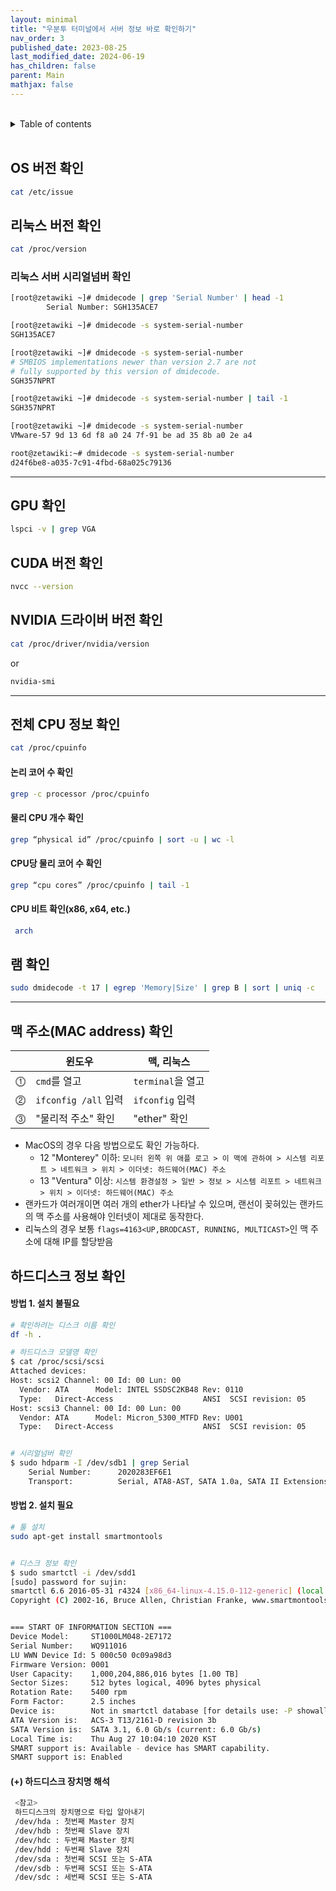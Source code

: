 ```yaml
---
layout: minimal
title: "우분투 터미널에서 서버 정보 바로 확인하기"
nav_order: 3
published_date: 2023-08-25
last_modified_date: 2024-06-19
has_children: false
parent: Main
mathjax: false
---
```


<br/>
<details markdown="block">
  <summary>
    Table of contents
  </summary>
  {: .text-gamma }
- TOC
{:toc}
</details>
<br/>

## OS 버전 확인
```bash
cat /etc/issue
```

##  리눅스 버전 확인
```bash
cat /proc/version
```

### 리눅스 서버 시리얼넘버 확인
```bash
[root@zetawiki ~]# dmidecode | grep 'Serial Number' | head -1
        Serial Number: SGH135ACE7

[root@zetawiki ~]# dmidecode -s system-serial-number
SGH135ACE7

[root@zetawiki ~]# dmidecode -s system-serial-number
# SMBIOS implementations newer than version 2.7 are not
# fully supported by this version of dmidecode.
SGH357NPRT

[root@zetawiki ~]# dmidecode -s system-serial-number | tail -1
SGH357NPRT

[root@zetawiki ~]# dmidecode -s system-serial-number
VMware-57 9d 13 6d f8 a0 24 7f-91 be ad 35 8b a0 2e a4

root@zetawiki:~# dmidecode -s system-serial-number
d24f6be8-a035-7c91-4fbd-68a025c79136
```

---

## GPU 확인
```bash
lspci -v | grep VGA
```

## CUDA 버전 확인
```bash
nvcc --version
```

## NVIDIA 드라이버 버전 확인
```bash
cat /proc/driver/nvidia/version
```
or
```bash
nvidia-smi
```

---

## 전체 CPU 정보 확인
```bash
cat /proc/cpuinfo
```

#### 논리 코어 수 확인
```bash
grep -c processor /proc/cpuinfo
```

#### 물리 CPU 개수 확인
```bash
grep “physical id” /proc/cpuinfo | sort -u | wc -l
```

#### CPU당 물리 코어 수 확인
```bash
grep “cpu cores” /proc/cpuinfo | tail -1
```

#### CPU 비트 확인(x86, x64, etc.)
```bash
 arch
```

## 램 확인
```bash
sudo dmidecode -t 17 | egrep 'Memory|Size' | grep B | sort | uniq -c
```

---

## 맥 주소(MAC address) 확인

|     | 윈도우               | 맥, 리눅스        |
| --- | -------------------- | ----------------- |
| ⓵   | `cmd`를 열고         | `terminal`을 열고 |
| ⓶   | `ifconfig /all` 입력 | `ifconfig` 입력   |
| ⓷   | "물리적 주소" 확인   | "ether" 확인      |

- MacOS의 경우 다음 방법으로도 확인 가능하다.
    - 12 "Monterey" 이하: `모니터 왼쪽 위 애플 로고 > 이 맥에 관하여 > 시스템 리포트 > 네트워크 > 위치 > 이더넷: 하드웨어(MAC) 주소`
    - 13 "Ventura" 이상: `시스템 환경설정 > 일반 > 정보 > 시스템 리포트 > 네트워크 > 위치 > 이더넷: 하드웨어(MAC) 주소`
- 랜카드가 여러개이면 여러 개의 ether가 나타날 수 있으며, 랜선이 꽂혀있는 랜카드의 맥 주소를 사용해야 인터넷이 제대로 동작한다.
- 리눅스의 경우 보통 `flags=4163<UP,BRODCAST, RUNNING, MULTICAST>`인 맥 주소에 대해 IP를 할당받음

## 하드디스크 정보 확인

#### 방법 1. 설치 불필요
```bash
# 확인하려는 디스크 이름 확인
df -h .

# 하드디스크 모델명 확인
$ cat /proc/scsi/scsi
Attached devices:
Host: scsi2 Channel: 00 Id: 00 Lun: 00
  Vendor: ATA      Model: INTEL SSDSC2KB48 Rev: 0110
  Type:   Direct-Access                    ANSI  SCSI revision: 05
Host: scsi3 Channel: 00 Id: 00 Lun: 00
  Vendor: ATA      Model: Micron_5300_MTFD Rev: U001
  Type:   Direct-Access                    ANSI  SCSI revision: 05


# 시리얼넘버 확인
$ sudo hdparm -I /dev/sdb1 | grep Serial
    Serial Number:      2020283EF6E1
    Transport:          Serial, ATA8-AST, SATA 1.0a, SATA II Extensions, SATA Rev 2.5, SATA Rev 2.6, SATA Rev 3.0
```

#### 방법 2. 설치 필요
```bash
# 툴 설치
sudo apt-get install smartmontools


# 디스크 정보 확인
$ sudo smartctl -i /dev/sdd1
[sudo] password for sujin:
smartctl 6.6 2016-05-31 r4324 [x86_64-linux-4.15.0-112-generic] (local build)
Copyright (C) 2002-16, Bruce Allen, Christian Franke, www.smartmontools.org


=== START OF INFORMATION SECTION ===
Device Model:     ST1000LM048-2E7172
Serial Number:    WQ911016
LU WWN Device Id: 5 000c50 0c09a98d3
Firmware Version: 0001
User Capacity:    1,000,204,886,016 bytes [1.00 TB]
Sector Sizes:     512 bytes logical, 4096 bytes physical
Rotation Rate:    5400 rpm
Form Factor:      2.5 inches
Device is:        Not in smartctl database [for details use: -P showall]
ATA Version is:   ACS-3 T13/2161-D revision 3b
SATA Version is:  SATA 3.1, 6.0 Gb/s (current: 6.0 Gb/s)
Local Time is:    Thu Aug 27 10:04:10 2020 KST
SMART support is: Available - device has SMART capability.
SMART support is: Enabled
```

#### (+) 하드디스크 장치명 해석
```bash
 <참고>
 하드디스크의 장치명으로 타입 알아내기
 /dev/hda : 첫번째 Master 장치
 /dev/hdb : 첫번째 Slave 장치
 /dev/hdc : 두번째 Master 장치
 /dev/hdd : 두번째 Slave 장치
 /dev/sda : 첫번째 SCSI 또는 S-ATA
 /dev/sdb : 두번째 SCSI 또는 S-ATA
 /dev/sdc : 세번째 SCSI 또는 S-ATA
```

